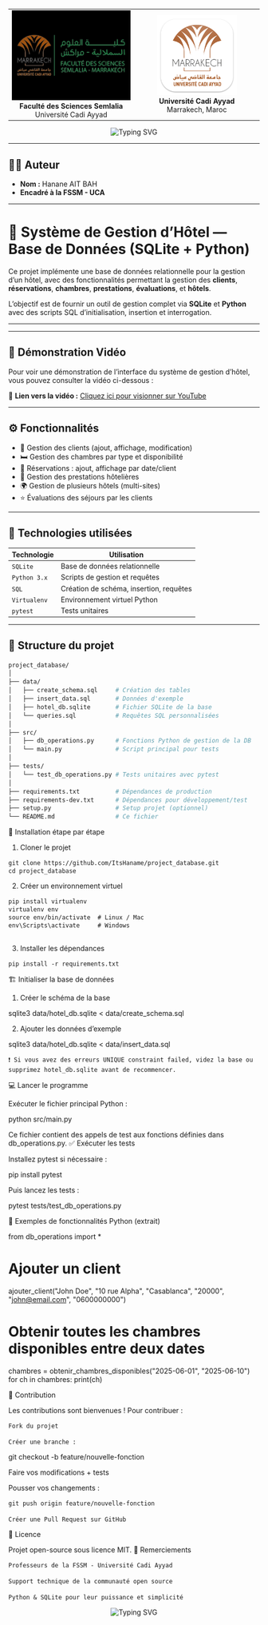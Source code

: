 <div align="center">

<table style="width: 100%; border: none;">
  <tr>
    <td align="center" width="50%">
      <img src="https://raw.githubusercontent.com/ItsHaname/Project_CPP_FSSM/main/assets/fssm.png" alt="Logo FSSM" height="180">
      <br/>
      <strong>Faculté des Sciences Semlalia</strong><br/>
      Université Cadi Ayyad
    </td>
    <td align="center" width="50%">
      <img src="https://raw.githubusercontent.com/ItsHaname/Project_CPP_FSSM/main/assets/uni.png" alt="Logo Université" height="160">
      <br/>
      <strong>Université Cadi Ayyad</strong><br/>
      Marrakech, Maroc
    </td>
  </tr>
</table>

<img src="https://readme-typing-svg.herokuapp.com?font=Fira+Code&size=28&pause=1000&color=2AF70C&center=true&vCenter=true&width=800&lines=%F0%9F%9A%80+Projet+de+Base+de+Donn%C3%A9es+:+Gestion+d%E2%80%99H%C3%B4tel" alt="Typing SVG" />
</div>

---

## 🧑‍🎓 Auteur

- **Nom :** Hanane AIT BAH  
- **Encadré à la FSSM - UCA**

---

# 🏨 Système de Gestion d’Hôtel — Base de Données (SQLite + Python)

Ce projet implémente une base de données relationnelle pour la gestion d’un hôtel, avec des fonctionnalités permettant la gestion des **clients**, **réservations**, **chambres**, **prestations**, **évaluations**, et **hôtels**.

L’objectif est de fournir un outil de gestion complet via **SQLite** et **Python** avec des scripts SQL d’initialisation, insertion et interrogation.

---
---

## 🎥 Démonstration Vidéo

Pour voir une démonstration de l’interface du système de gestion d’hôtel, vous pouvez consulter la vidéo ci-dessous :

🔗 **Lien vers la vidéo :** [Cliquez ici pour visionner sur YouTube](https://www.youtube.com/watch?v=_d8NOQiFnyw&rco=1)  

----

## ⚙️ Fonctionnalités

- 👤 Gestion des clients (ajout, affichage, modification)
- 🛏️ Gestion des chambres par type et disponibilité
- 📝 Réservations : ajout, affichage par date/client
- 🧼 Gestion des prestations hôtelières
- 🌍 Gestion de plusieurs hôtels (multi-sites)
- ⭐ Évaluations des séjours par les clients

---

## 🧩 Technologies utilisées

| Technologie | Utilisation |
|------------|-------------|
| `SQLite`   | Base de données relationnelle |
| `Python 3.x` | Scripts de gestion et requêtes |
| `SQL` | Création de schéma, insertion, requêtes |
| `Virtualenv` | Environnement virtuel Python |
| `pytest` | Tests unitaires |

---

## 📁 Structure du projet

```bash
project_database/
│
├── data/
│   ├── create_schema.sql     # Création des tables
│   ├── insert_data.sql       # Données d'exemple
│   ├── hotel_db.sqlite       # Fichier SQLite de la base
│   └── queries.sql           # Requêtes SQL personnalisées
│
├── src/
│   ├── db_operations.py      # Fonctions Python de gestion de la DB
│   └── main.py               # Script principal pour tests
│
├── tests/
│   └── test_db_operations.py # Tests unitaires avec pytest
│
├── requirements.txt          # Dépendances de production
├── requirements-dev.txt      # Dépendances pour développement/test
├── setup.py                  # Setup projet (optionnel)
└── README.md                 # Ce fichier
```
 🚀 Installation étape par étape
   1. Cloner le projet     
   ```
git clone https://github.com/ItsHaname/project_database.git
cd project_database
```
  2. Créer un environnement virtuel
````
pip install virtualenv
virtualenv env
source env/bin/activate  # Linux / Mac
env\Scripts\activate     # Windows


````
 3. Installer les dépendances
```
pip install -r requirements.txt
```
🏗️ Initialiser la base de données


1. Créer le schéma de la base

sqlite3 data/hotel_db.sqlite < data/create_schema.sql

2. Ajouter les données d’exemple

sqlite3 data/hotel_db.sqlite < data/insert_data.sql

    ❗ Si vous avez des erreurs UNIQUE constraint failed, videz la base ou supprimez hotel_db.sqlite avant de recommencer.

💻 Lancer le programme

Exécuter le fichier principal Python :

python src/main.py

Ce fichier contient des appels de test aux fonctions définies dans db_operations.py.
✅ Exécuter les tests

Installez pytest si nécessaire :

pip install pytest

Puis lancez les tests :

pytest tests/test_db_operations.py

🧠 Exemples de fonctionnalités Python (extrait)

from db_operations import *

# Ajouter un client
ajouter_client("John Doe", "10 rue Alpha", "Casablanca", "20000", "john@email.com", "0600000000")

# Obtenir toutes les chambres disponibles entre deux dates
chambres = obtenir_chambres_disponibles("2025-06-01", "2025-06-10")
for ch in chambres:
    print(ch)

🤝 Contribution

Les contributions sont bienvenues !
Pour contribuer :

    Fork du projet

    Créer une branche :

git checkout -b feature/nouvelle-fonction

Faire vos modifications + tests

Pousser vos changements :

    git push origin feature/nouvelle-fonction

    Créer une Pull Request sur GitHub

📜 Licence

Projet open-source sous licence MIT.
🧾 Remerciements

    Professeurs de la FSSM - Université Cadi Ayyad

    Support technique de la communauté open source

    Python & SQLite pour leur puissance et simplicité


 <div align="center">
  <img src="https://readme-typing-svg.herokuapp.com?font=Fira+Code&size=22&pause=1000&color=F7C700&center=true&vCenter=true&width=800&lines=Merci+d%E2%80%99avoir+consult%C3%A9+ce+projet+%F0%9F%92%BC;N'oubliez+pas+de+laisser+une+%E2%AD%90+si+vous+l'avez+aim%C3%A9+!;Suivez-moi+pour+d'autres+projets+!+%F0%9F%91%BB" alt="Typing SVG" />
</div>
